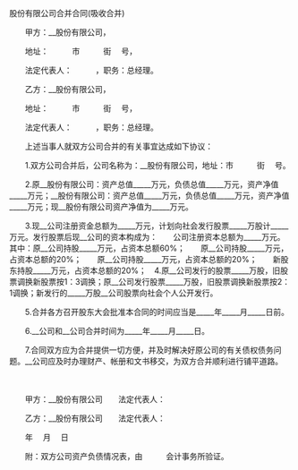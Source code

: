 



股份有限公司合并合同(吸收合并)



 

　　甲方：__股份有限公司，

　　地址：　　　市　　　街　 号，

　　法定代表人：　　　，职务：总经理。　　

　　乙方：__股份有限公司，

　　地址：　　　市　　　街　 号，

　　法定代表人：　　　，职务：总经理。　　

　　上述当事人就双方公司合并的有关事宜达成如下协议：　　

　　1.双方公司合并后，公司名称为：__股份有限公司，地址：市　　　街　 号。　　

　　2.原__股份有限公司：资产总值_____万元，负债总值_____万元，资产净值_____万元；__股份有限公司：资产总值_____万元，负债总值_____万元，资产净值_____万元；现__股份有限公司资产净值为_____万元。　　

　　3.现__公司注册资金总额为_____万元，计划向社会发行股票_____万股计_____万元。发行股票后现__公司的资本构成为：　　公司注册资本总额为_____万元。其中：原__公司持股_____万元，占资本总额60%；　　原__公司持股_____万元，占资本总额的20%；　　原__公司持股_____万元，占资本总额的20%；　　新股东持股_____万元，占资本总额的20%；　4.原__公司发行的股票_____万股，旧股票调换新股票按1：3调换；原__公司发行股票_____万股，旧股票调换新股票按2：1调换；新发行的_____万股__公司股票向社会个人公开发行。　　

　　5.合并各方召开股东大会批准本合同的时间应当是_____年_____月_____日前。　　

　　6.__公司和__公司合并时间为_____年_____月_____日。　　

　　7.合同双方应为合并提供一切方便，并及时解决好原公司的有关债权债务问题。__公司应及时办理财产、帐册和文书移交，为双方合并顺利进行铺平道路。

　　　　

　　甲方：__股份有限公司　　法定代表人：　　

　　乙方：__股份有限公司　　法定代表人：　　

　　年　 月　 日　　

　　附：双方公司资产负债情况表，由　　　会计事务所验证。